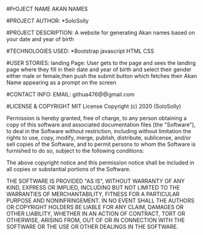 #PrOJECT NAME
AKAN NAMES

#PROJECT AUTHOR:
*SoloSolly

#PROJECT DESCRIPTION:
A website for generating Akan names based on your date and year of birth

#TECHNOLOGIES USED:
*Bootstrap
javascript
HTML
CSS

#USER STORIES:
landing Page:
User gets to the page and sees the landing page where they fill in their date and year of birth and select their gender either male or female,then push the submit button which fetches their Akan Name appearing as a prompt on the screen


#CONTACT INFO:
EMAIL: githua476@@gmail.com


#LICENSE & COPYRIGHT
MIT License Copyright (c) 2020 (SoloSolly)

Permission is hereby granted, free of charge, to any person obtaining a copy of this software and associated documentation files (the "Software"), to deal in the Software without restriction, including without limitation the rights to use, copy, modify, merge, publish, distribute, sublicense, and/or sell copies of the Software, and to permit persons to whom the Software is furnished to do so, subject to the following conditions:

The above copyright notice and this permission notice shall be included in all copies or substantial portions of the Software.

THE SOFTWARE IS PROVIDED "AS IS", WITHOUT WARRANTY OF ANY KIND, EXPRESS OR IMPLIED, INCLUDING BUT NOT LIMITED TO THE WARRANTIES OF MERCHANTABILITY, FITNESS FOR A PARTICULAR PURPOSE AND NONINFRINGEMENT. IN NO EVENT SHALL THE AUTHORS OR COPYRIGHT HOLDERS BE LIABLE FOR ANY CLAIM, DAMAGES OR OTHER LIABILITY, WHETHER IN AN ACTION OF CONTRACT, TORT OR OTHERWISE, ARISING FROM, OUT OF OR IN CONNECTION WITH THE SOFTWARE OR THE USE OR OTHER DEALINGS IN THE SOFTWARE.